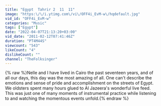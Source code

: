 ```yaml
---
title: "Egypt  Tahrir 2  11  11"
image: "https:\/\/i.ytimg.com\/vi\/OFF4i_EvM-w\/hqdefault.jpg"
vid_id: "OFF4i_EvM-w"
categories: "Music"
tags: ["Egypt"]
date: "2022-04-07T21:13:20+03:00"
vid_date: "2011-02-12T07:41:46Z"
duration: "PT4M44S"
viewcount: "543"
likeCount: "4"
dislikeCount: ""
channel: "TheFolksinger"
---
```

{% raw %}Nelle and I have lived in Cairo the past seventeen years, and of all our days,  this day was the most amazing of all. One can't describe the emotions and sense of pride and accomplishment on the streets of Egypt. We oldsters spent many hours glued to Al Jazeera's wonderful live feed.  This was just one of many moments of instrumental practice while listening to and watching the momentous events unfold.{% endraw %}
